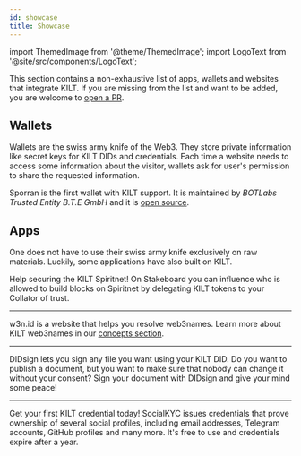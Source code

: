 ```yaml
---
id: showcase
title: Showcase
---
```


import ThemedImage from '@theme/ThemedImage';
import LogoText from '@site/src/components/LogoText';

This section contains a non-exhaustive list of apps, wallets and websites that integrate KILT.
If you are missing from the list and want to be added, you are welcome to [open a PR](https://github.com/KILTprotocol/docs/edit/develop/docs/develop/showcase.md).

## Wallets

Wallets are the swiss army knife of the Web3.
They store private information like secret keys for KILT DIDs and credentials.
Each time a website needs to access some information about the visitor, wallets ask for user's permission to share the requested information.

<LogoText
    linkTo='https://sporran.org'
    srcLight='/img/showcase/sporran_light.svg'
    srcDark='/img/showcase/sporran_dark.svg'
    width='90'
    alt='bte-sporran-wallet-logo'>
    Sporran is the first wallet with KILT support.
    It is maintained by _BOTLabs Trusted Entity B.T.E GmbH_ and it is [open source](https://github.com/BTE-Trusted-Entity/sporran-extension).
</LogoText>

## Apps

One does not have to use their swiss army knife exclusively on raw materials.
Luckily, some applications have also built on KILT.

<LogoText
    linkTo='https://stakeboard.kilt.io/'
    srcLight='/img/showcase/stakeboard_light.svg'
    srcDark='/img/showcase/stakeboard_dark.svg'
    width='180'
    alt='bte-stakeboard-logo'>
    Help securing the KILT Spiritnet!
    On Stakeboard you can influence who is allowed to build blocks on Spiritnet by delegating KILT tokens to your Collator of trust.
</LogoText>

---

<LogoText
    linkTo='https://w3n.id'
    srcLight='/img/showcase/w3n_light.svg'
    srcDark='/img/showcase/w3n_dark.svg'
    width='80'
    alt='bte-w3n-id-logo'>
    w3n.id is a website that helps you resolve web3names.
    Learn more about KILT web3names in our [concepts section](../concepts/03_web3names.md).
</LogoText>

---

<LogoText
    linkTo='https://didsign.io/'
    srcLight='/img/showcase/didsign_light.svg'
    srcDark='/img/showcase/didsign_dark.svg'
    width='140'
    alt='bte-didsign-logo'>
    DIDsign lets you sign any file you want using your KILT DID.
    Do you want to publish a document, but you want to make sure that nobody can change it without your consent?
    Sign your document with DIDsign and give your mind some peace!
</LogoText>

---

<LogoText
    linkTo='https://socialkyc.io/'
    srcLight='/img/showcase/skyc_light.svg'
    srcDark='/img/showcase/skyc_dark.svg'
    width='110'
    alt='bte-socialkyc-logo'>
    Get your first KILT credential today!
    SocialKYC issues credentials that prove ownership of several social profiles, including email addresses, Telegram accounts, GitHub profiles and many more.
    It's free to use and credentials expire after a year.
</LogoText>
